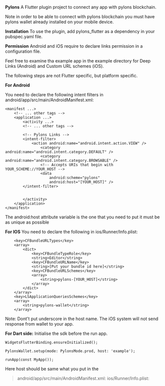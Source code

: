 **Pylons**
A Flutter plugin project to connect any app with pylons blockchain.


Note in order to be able to connect with pylons blockchain you must have pylons wallet already installed on your mobile device.

**Installation**
To use the plugin, add pylons_flutter as a dependency in your pubspec.yaml file.


**Permission**
Android and iOS require to declare links permission in a configuration file.

Feel free to examine tha example app in the example directory for Deep Links (Android) and Custom URL schemes (iOS).

The following steps are not Flutter specific, but platform specific.

**For Android**

You need to declare the following intent filters in android/app/src/main/AndroidManifest.xml:

```
<manifest ...>
    <!-- ... other tags -->
    <application ...>
        <activity ...>
        <!-- ... other tags -->

        <!-- Pylons Links -->
        <intent-filter>
            <action android:name="android.intent.action.VIEW" />
                <category android:name="android.intent.category.DEFAULT" />
                <category android:name="android.intent.category.BROWSABLE" />
                <!-- Accepts URIs that begin with YOUR_SCHEME://YOUR_HOST -->
                <data
                    android:scheme="pylons"
                    android:host="[YOUR_HOST]" />
        </intent-filter>


        </activity>
    </application>
</manifest>
```    
The android:host attribute variable is the one that you need to put it must be as unique as possible

**For IOS**
You need to declare the following  in ios/Runner/Info.plist:
```
	<key>CFBundleURLTypes</key>
	<array>
		<dict>
			<key>CFBundleTypeRole</key>
			<string>Editor</string>
			<key>CFBundleURLName</key>
			<string>[Put your bundle id here]</string>
			<key>CFBundleURLSchemes</key>
			<array>
				<string>pylons-[YOUR_HOST]</string>
			</array>
		</dict>
	</array>
    <key>LSApplicationQueriesSchemes</key>
    <array>
        <string>pylons-wallet</string>
    </array>
```

Note: Dont't put underscore in the host name. The iOS system will not send response from wallet to your app.

**For Dart side:**
Initialise the sdk before the run app.


    WidgetsFlutterBinding.ensureInitialized();  
    
    PylonsWallet.setup(mode: PylonsMode.prod, host: 'example');  
 
    runApp(const MyApp());

Here host should be same what you put in the


> android/app/src/main/AndroidManifest.xml:
> ios/Runner/Info.plist:

